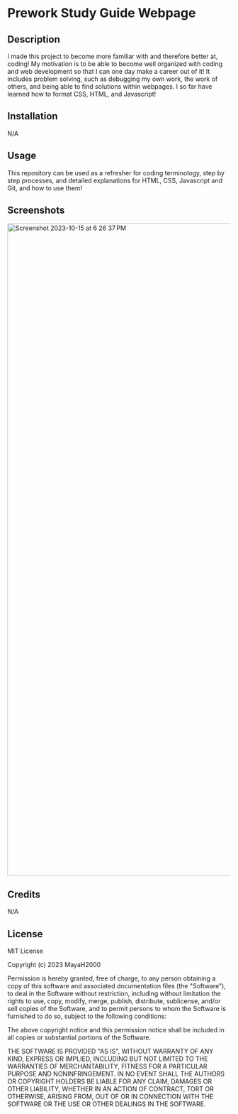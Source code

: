 # Prework Study Guide Webpage

## Description

I made this project to become more familiar with and therefore better at, coding! My motivation is to be able to become well organized with coding and web development so that I can one day make a career out of it! It includes problem solving, such as debugging my own work, the work of others, and being able to find solutions within webpages. I so far have learned how to format CSS, HTML, and Javascript!

## Installation

N/A

## Usage
This repository can be used as a refresher for coding terminology, step by step processes, and detailed explanations for HTML, CSS, Javascript and Git, and how to use them!

## Screenshots
<img width="1470" alt="Screenshot 2023-10-15 at 6 26 37 PM" src="https://github.com/MayaH2000/prework-study-guide/assets/101356128/5562e5a5-3dc7-4df7-9847-f2e886f4e725">


## Credits  

N/A


## License 
MIT License

Copyright (c) 2023 MayaH2000

Permission is hereby granted, free of charge, to any person obtaining a copy
of this software and associated documentation files (the "Software"), to deal
in the Software without restriction, including without limitation the rights
to use, copy, modify, merge, publish, distribute, sublicense, and/or sell
copies of the Software, and to permit persons to whom the Software is
furnished to do so, subject to the following conditions:

The above copyright notice and this permission notice shall be included in all
copies or substantial portions of the Software.

THE SOFTWARE IS PROVIDED "AS IS", WITHOUT WARRANTY OF ANY KIND, EXPRESS OR
IMPLIED, INCLUDING BUT NOT LIMITED TO THE WARRANTIES OF MERCHANTABILITY,
FITNESS FOR A PARTICULAR PURPOSE AND NONINFRINGEMENT. IN NO EVENT SHALL THE
AUTHORS OR COPYRIGHT HOLDERS BE LIABLE FOR ANY CLAIM, DAMAGES OR OTHER
LIABILITY, WHETHER IN AN ACTION OF CONTRACT, TORT OR OTHERWISE, ARISING FROM,
OUT OF OR IN CONNECTION WITH THE SOFTWARE OR THE USE OR OTHER DEALINGS IN THE
SOFTWARE.



